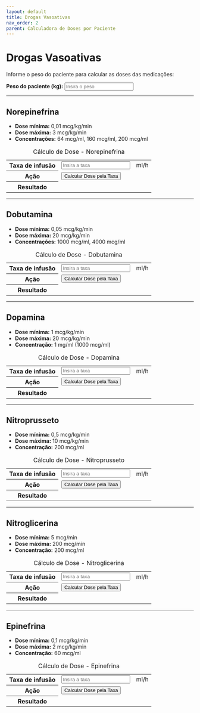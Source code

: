 ```yaml
---
layout: default
title: Drogas Vasoativas
nav_order: 2
parent: Calculadora de Doses por Paciente
---
```


# Drogas Vasoativas

Informe o peso do paciente para calcular as doses das medicações:

<div class="form-group">
  <label for="pesoPaciente"><strong>Peso do paciente (kg):</strong></label>
  <input type="number" id="pesoPaciente" placeholder="Insira o peso" min="0" step="any">
</div>

---

## Norepinefrina

- **Dose mínima:** 0,01 mcg/kg/min
- **Dose máxima:** 3 mcg/kg/min
- **Concentrações:** 64 mcg/ml, 160 mcg/ml, 200 mcg/ml

<table class="calculadora" aria-describedby="tbl-norepinefrina-desc">
  <caption id="tbl-norepinefrina-desc">Cálculo de Dose - Norepinefrina</caption>
  <tbody>
    <tr>
      <th scope="row"><label for="taxaNorepinefrina">Taxa de infusão</label></th>
      <td data-label="Valor"><input type="number" id="taxaNorepinefrina" class="input-editavel" placeholder="Insira a taxa" min="0" step="any"></td>
      <td data-label="Unidade">ml/h</td>
    </tr>
    <tr>
      <th scope="row">Ação</th>
      <td data-label="Calcular" colspan="2"><button class="btn-calcular" onclick="calcularDosePorTaxa('norepinefrina')">Calcular Dose pela Taxa</button></td>
    </tr>
    <tr>
      <th scope="row">Resultado</th>
      <td data-label="Dose Calculada" colspan="2" class="resultado" id="resultadoNorepinefrina" aria-live="polite"></td>
    </tr>
  </tbody>
</table>

---

## Dobutamina

- **Dose mínima:** 0,05 mcg/kg/min
- **Dose máxima:** 20 mcg/kg/min
- **Concentrações:** 1000 mcg/ml, 4000 mcg/ml

<table class="calculadora" aria-describedby="tbl-dobutamina-desc">
  <caption id="tbl-dobutamina-desc">Cálculo de Dose - Dobutamina</caption>
  <tbody>
    <tr>
      <th scope="row"><label for="taxaDobutamina">Taxa de infusão</label></th>
      <td data-label="Valor"><input type="number" id="taxaDobutamina" class="input-editavel" placeholder="Insira a taxa" min="0" step="any"></td>
      <td data-label="Unidade">ml/h</td>
    </tr>
    <tr>
      <th scope="row">Ação</th>
      <td data-label="Calcular" colspan="2"><button class="btn-calcular" onclick="calcularDosePorTaxa('dobutamina')">Calcular Dose pela Taxa</button></td>
    </tr>
    <tr>
      <th scope="row">Resultado</th>
      <td data-label="Dose Calculada" colspan="2" class="resultado" id="resultadoDobutamina" aria-live="polite"></td>
    </tr>
  </tbody>
</table>

---

## Dopamina

- **Dose mínima:** 1 mcg/kg/min
- **Dose máxima:** 20 mcg/kg/min
- **Concentração:** 1 mg/ml (1000 mcg/ml)

<table class="calculadora" aria-describedby="tbl-dopamina-desc">
  <caption id="tbl-dopamina-desc">Cálculo de Dose - Dopamina</caption>
  <tbody>
    <tr>
      <th scope="row"><label for="taxaDopamina">Taxa de infusão</label></th>
      <td data-label="Valor"><input type="number" id="taxaDopamina" class="input-editavel" placeholder="Insira a taxa" min="0" step="any"></td>
      <td data-label="Unidade">ml/h</td>
    </tr>
    <tr>
      <th scope="row">Ação</th>
      <td data-label="Calcular" colspan="2"><button class="btn-calcular" onclick="calcularDosePorTaxa('dopamina')">Calcular Dose pela Taxa</button></td>
    </tr>
    <tr>
      <th scope="row">Resultado</th>
      <td data-label="Dose Calculada" colspan="2" class="resultado" id="resultadoDopamina" aria-live="polite"></td>
    </tr>
  </tbody>
</table>

---

## Nitroprusseto

- **Dose mínima:** 0,5 mcg/kg/min
- **Dose máxima:** 10 mcg/kg/min
- **Concentração:** 200 mcg/ml

<table class="calculadora" aria-describedby="tbl-nitroprusseto-desc">
  <caption id="tbl-nitroprusseto-desc">Cálculo de Dose - Nitroprusseto</caption>
  <tbody>
    <tr>
      <th scope="row"><label for="taxaNitroprusseto">Taxa de infusão</label></th>
      <td data-label="Valor"><input type="number" id="taxaNitroprusseto" class="input-editavel" placeholder="Insira a taxa" min="0" step="any"></td>
      <td data-label="Unidade">ml/h</td>
    </tr>
    <tr>
      <th scope="row">Ação</th>
      <td data-label="Calcular" colspan="2"><button class="btn-calcular" onclick="calcularDosePorTaxa('nitroprusseto')">Calcular Dose pela Taxa</button></td>
    </tr>
    <tr>
      <th scope="row">Resultado</th>
      <td data-label="Dose Calculada" colspan="2" class="resultado" id="resultadoNitroprusseto" aria-live="polite"></td>
    </tr>
  </tbody>
</table>

---

## Nitroglicerina

- **Dose mínima:** 5 mcg/min
- **Dose máxima:** 200 mcg/min
- **Concentração:** 200 mcg/ml

<table class="calculadora" aria-describedby="tbl-nitroglicerina-desc">
  <caption id="tbl-nitroglicerina-desc">Cálculo de Dose - Nitroglicerina</caption>
  <tbody>
    <tr>
      <th scope="row"><label for="taxaNitroglicerina">Taxa de infusão</label></th>
      <td data-label="Valor"><input type="number" id="taxaNitroglicerina" class="input-editavel" placeholder="Insira a taxa" min="0" step="any"></td>
      <td data-label="Unidade">ml/h</td>
    </tr>
    <tr>
      <th scope="row">Ação</th>
      <td data-label="Calcular" colspan="2"><button class="btn-calcular" onclick="calcularDosePorTaxa('nitroglicerina')">Calcular Dose pela Taxa</button></td>
    </tr>
    <tr>
      <th scope="row">Resultado</th>
      <td data-label="Dose Calculada" colspan="2" class="resultado" id="resultadoNitroglicerina" aria-live="polite"></td>
    </tr>
  </tbody>
</table>

---

## Epinefrina

- **Dose mínima:** 0,1 mcg/kg/min
- **Dose máxima:** 2 mcg/kg/min
- **Concentração:** 60 mcg/ml

<table class="calculadora" aria-describedby="tbl-epinefrina-desc">
  <caption id="tbl-epinefrina-desc">Cálculo de Dose - Epinefrina</caption>
  <tbody>
    <tr>
      <th scope="row"><label for="taxaEpinefrina">Taxa de infusão</label></th>
      <td data-label="Valor"><input type="number" id="taxaEpinefrina" class="input-editavel" placeholder="Insira a taxa" min="0" step="any"></td>
      <td data-label="Unidade">ml/h</td>
    </tr>
    <tr>
      <th scope="row">Ação</th>
      <td data-label="Calcular" colspan="2"><button class="btn-calcular" onclick="calcularDosePorTaxa('epinefrina')">Calcular Dose pela Taxa</button></td>
    </tr>
    <tr>
      <th scope="row">Resultado</th>
      <td data-label="Dose Calculada" colspan="2" class="resultado" id="resultadoEpinefrina" aria-live="polite"></td>
    </tr>
  </tbody>
</table>

<script src="{{ 'assets/js/calculadoras/calculadora_dose_paciente/drogas_vasoativas.js' | relative_url }}" defer></script>
